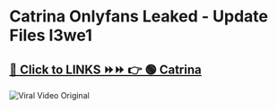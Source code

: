 
 # Catrina Onlyfans Leaked - Update Files l3we1

## <h2><a href="https://clipsfans.com/Catrina&ref=git">🔗 Click to LINKS ⏩⏩ 👉 🟢 Catrina </a></h2>

<a href="https://clipsfans.com/Catrina&ref=git" rel="nofollow" data-target="animated-image.originalLink"><img src="https://i.ibb.co.com/xMMVF88/686577567.gif" alt="Viral Video Original" style="max-width: 100%; display: inline-block;" data-target="animated-image.originalImage"></a>

